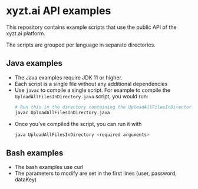 # xyzt.ai API examples

This repository contains example scripts that use the public API of the xyzt.ai platform.

The scripts are grouped per language in separate directories.

## Java examples

* The Java examples require JDK 11 or higher.
* Each script is a single file without any additional dependencies
* Use `javac` to compile a single script. 
  For example to compile the `UploadAllFilesInDirectory.java` script, you would run:
  ```bash
  # Run this in the directory containing the UploadAllFilesInDirectory.java file
  javac UploadAllFilesInDirectory.java 
  ```
* Once you've compiled the script, you can run it with
  ```bash
  java UploadAllFilesInDirectory <required arguments>
  ```
  
## Bash examples

* The bash examples use curl
* The parameters to modify are set in the first lines (user, password, dataKey)

